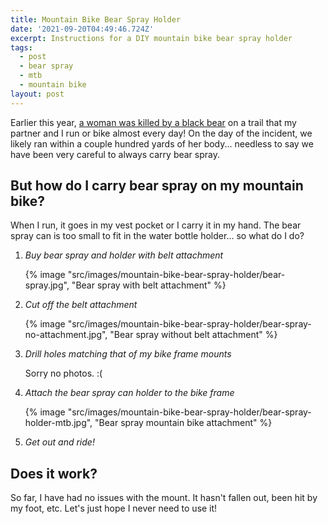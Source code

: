 ```yaml
---
title: Mountain Bike Bear Spray Holder
date: '2021-09-20T04:49:46.724Z'
excerpt: Instructions for a DIY mountain bike bear spray holder
tags:
  - post
  - bear spray
  - mtb
  - mountain bike
layout: post
---
```


Earlier this year, [a woman was killed by a black bear](https://www.durangoherald.com/articles/durango-woman-killed-in-bear-attack-is-identified/) on a trail that my partner and I run or bike almost every day! On the day of the incident, we likely ran within a couple hundred yards of her body... needless to say we have been very careful to always carry bear spray.

## But how do I carry bear spray on my mountain bike?

When I run, it goes in my vest pocket or I carry it in my hand. The bear spray can is too small to fit in the water bottle holder... so what do I do?

1. *Buy bear spray and holder with belt attachment*

   {% image "src/images/mountain-bike-bear-spray-holder/bear-spray.jpg", "Bear spray with belt attachment" %}

2. *Cut off the belt attachment*

   {% image "src/images/mountain-bike-bear-spray-holder/bear-spray-no-attachment.jpg", "Bear spray without belt attachment" %}

3. *Drill holes matching that of my bike frame mounts*

   Sorry no photos. :(

4. *Attach the bear spray can holder to the bike frame*

   {% image "src/images/mountain-bike-bear-spray-holder/bear-spray-holder-mtb.jpg", "Bear spray mountain bike attachment" %}
   
5. *Get out and ride!*

## Does it work?

So far, I have had no issues with the mount. It hasn't fallen out, been hit by my foot, etc. Let's just hope I never need to use it!
